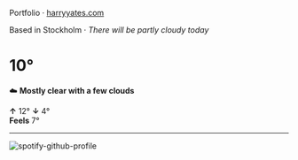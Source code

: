 Portfolio · [harryyates.com](https://harryyates.com)

<!-- WEATHER_START -->
Based in Stockholm · *There will be partly cloudy today*

# 10°
☁️ **Mostly clear with a few clouds**

**↑** 12° **↓** 4°  
**Feels** 7°

---
<!-- WEATHER_END -->

<p align="left">
  <a>
    <img src="https://spotify-github-profile.kittinanx.com/api/view?uid=bigbello&cover_image=true&theme=natemoo-re&show_offline=true&background_color=121212&interchange=false&bar_color=53b14f&bar_color_cover=false" alt="spotify-github-profile">
  </a>
</p>
